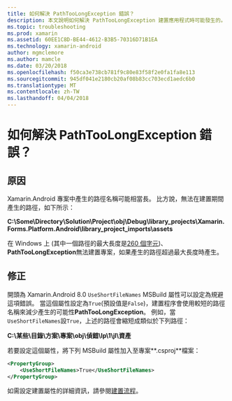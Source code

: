 ```yaml
---
title: 如何解決 PathTooLongException 錯誤？
description: 本文說明如何解決 PathTooLongException 建置應用程式時可能發生的。
ms.topic: troubleshooting
ms.prod: xamarin
ms.assetid: 60EE1C8D-BE44-4612-B3B5-70316D71B1EA
ms.technology: xamarin-android
author: mgmclemore
ms.author: mamcle
ms.date: 03/20/2018
ms.openlocfilehash: f50ca3e738cb781f9c80e83f58f2e0fa1fa8e113
ms.sourcegitcommit: 945df041e2180cb20af08b83cc703ecd1aedc6b0
ms.translationtype: MT
ms.contentlocale: zh-TW
ms.lasthandoff: 04/04/2018
---
```

# <a name="how-do-i-resolve-a-pathtoolongexception-error"></a>如何解決 PathTooLongException 錯誤？

## <a name="cause"></a>原因

Xamarin.Android 專案中產生的路徑名稱可能相當長。
比方說，無法在建置期間產生的路徑，如下所示：

**C:\\Some\\Directory\\Solution\\Project\\obj\\Debug\\__library_projects__\\Xamarin.Forms.Platform.Android\\library_project_imports\\assets**

在 Windows 上 (其中一個路徑的最大長度是[260 個字元](https://msdn.microsoft.com/library/windows/desktop/aa365247.aspx))、 **PathTooLongException**無法建置專案，如果產生的路徑超過最大長度時產生。 

## <a name="fix"></a>修正

開頭為 Xamarin.Android 8.0 `UseShortFileNames` MSBuild 屬性可以設定為規避這項錯誤。 當這個屬性設定為`True`(預設值是`False`)，建置程序會使用較短的路徑名稱來減少產生的可能性**PathTooLongException**。
例如，當`UseShortFileNames`設`True`，上述的路徑會縮短成類似於下列路徑：

**C:\\某些\\目錄\\方案\\專案\\obj\\偵錯\\lp\\1\\jl\\資產**

若要設定這個屬性，將下列 MSBuild 屬性加入至專案**.csproj**檔案：

```xml
<PropertyGroup>
    <UseShortFileNames>True</UseShortFileNames>
</PropertyGroup>
```

如需設定建置屬性的詳細資訊，請參閱[建置流程](~/android/deploy-test/building-apps/build-process.md)。
